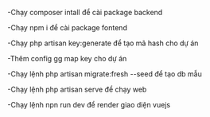 -Chạy composer intall để cài package backend

-Chạy npm i để cài package fontend

-Chạy php artisan key:generate để tạo mã hash cho dự án

-Thêm config gg map key cho dự án

-Chạy lệnh php artisan migrate:fresh --seed để tạo db mẫu

-Chạy lệnh php artisan serve để chạy web

-Chạy lệnh npn run dev để render giao diện vuejs
